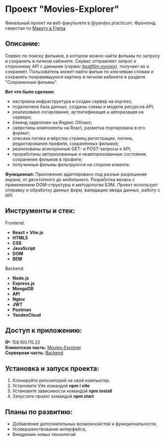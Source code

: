 # Проект "Movies-Explorer"

Финальный проект на веб-факультете в @yandex.practicum.
Фронтенд сверстан по [Макету в Figma](https://www.figma.com/file/muHBdaOkBPY9EilVzglJ5G/%D0%94%D0%B8%D0%BF%D0%BB%D0%BE%D0%BC%D0%BD%D1%8B%D0%B9-%D0%BF%D1%80%D0%BE%D0%B5%D0%BA%D1%82-(Copy)?type=design&node-id=1-7266&mode=dev)

## Описание:

Сервис по поиску фильмов, в котором можно найти фильмы по запросу и сохранить в личном кабинете. Сервис отправляет запрос к стороннему API с данными (*сервис [beatfilm-movies](https://api.nomoreparties.co/beatfilm-movies)*),
получает их и сохраняет. Пользователь может найти фильм по ключевым словам и сохранить понравившуюся картину в личном кабинете в разделе "Сохраненные фильмы". 

__Вот что было сделано:__
- настроена инфраструктура и создан сервер на express;
- подключена база данных, созданы схемы и модели ресурсов API;
- реализовано логирование, аутентификация и авторизация на сервере;
- бэкенд задеплоен на Яндекс Облако;
- свёрстаны компоненты на React, разметка портирована в его формат;
- описана логика и вёрстка страниц регистрации, логина, редактирования профиля, сохранённых фильмов;
- реализованы асинхронные GET- и POST-запросы к API;
- проработаны авторизованные и неавторизованные состояния, сохранение фильмов в профиле;
- полученные фильмы фильтруются на стороне клиента.

__Функционал:__
Приложение адаптировано под разные разрешения экрана, от десктопного до мобильного.
Разработка велась с применением DOM-структуры и методологии БЭМ. Проект использует отправку и обработку данных форм, валидацию ввода данных, работу с API.

## Инструменты и стек:

Frontend:
* __React + Vite.js__ 
* __HTML5__ 
* __CSS__
* __JavaScript__ 
* __DOM__
* __BEM__

Backend:
* __Node.js__ 
* __Express.js__ 
* __MongoDB__ 
* __API__  
* __Nginx__ 
* __JWT__ 
* __Postman__
* __YandexCloud__

## Доступ к приложению:
__IP:__  158.160.115.22  
__Клиентская часть:__  [Movies-Explorer](https://zarmovies.nomoredomainsrocks.ru)  
__Серверная часть:__ [Backend](https://github.com/EvgenyZaryanov/movies-explorer-api)

## Установка и запуск проекта:

1. Клонируйте репозиторий на свой компьютер.
2. Установите Vite командой __npm i vite__
3. Установите зависимости командой __npm install__
4. Запустите проект командой __npm start__

## Планы по развитию:

- Добавление дополнительных возможнойстей и функциональности,
- Усовершенствование интерфейса,
- Внедрение новых технологий
